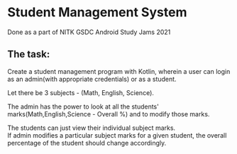 # Student Management System

Done as a part of NITK GSDC Android Study Jams 2021  

## The task: 
Create a student management program with Kotlin, wherein a user can login as an admin(with appropriate credentials) or as a student.  

Let there be 3 subjects - (Math, English, Science).  

The admin has the power to look at all the students' marks(Math,English,Science - Overall %) and to modify those marks.  

The students can just view their individual subject marks.  
If admin modifies a particular subject marks for a given student, the overall percentage of the student should change accordingly.  

